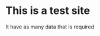 <html>
    <head>
        <title>Test site</title>
    </head>
    <body>
        <h1>This is a test site</h1>
        <p>It have as many data that is required</p>
    </body>
</html>

